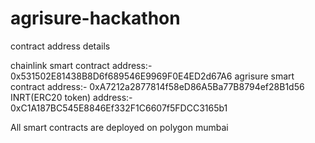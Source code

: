 # agrisure-hackathon

contract address details    

chainlink smart contract address:- 0x531502E81438B8D6f689546E9969F0E4ED2d67A6
agrisure smart contract address:- 0xA7212a2877814f58eD86A5Ba77B8794ef28B1d56
INRT(ERC20 token) address:- 0xC1A187BC545E8846Ef332F1C6607f5FDCC3165b1

All smart contracts are deployed on polygon mumbai
